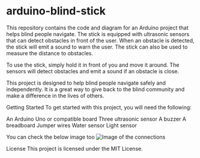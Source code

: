 # arduino-blind-stick
This repository contains the code and diagram for an Arduino project that helps blind people navigate. The stick is equipped with ultrasonic sensors that can detect obstacles in front of the user. When an obstacle is detected, the stick will emit a sound to warn the user. The stick can also be used to measure the distance to obstacles.

To use the stick, simply hold it in front of you and move it around. The sensors will detect obstacles and emit a sound if an obstacle is close.

This project is designed to help blind people navigate safely and independently. It is a great way to give back to the blind community and make a difference in the lives of others.

Getting Started
To get started with this project, you will need the following:

An Arduino Uno or compatible board
Three ultrasonic sensor
A buzzer
A breadboard
Jumper wires
Water sensor
Light sensor

You can check the below image too
![Image of the connections](connections.png)

License
This project is licensed under the MIT License.
